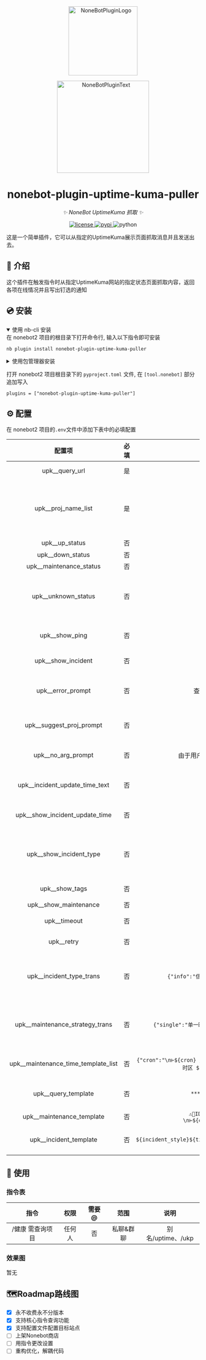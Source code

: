 <div align="center">
  <a href="https://v2.nonebot.dev/store"><img src="https://github.com/A-kirami/nonebot-plugin-template/blob/resources/nbp_logo.png" width="180" height="180" alt="NoneBotPluginLogo"></a>
  <br>
  <p><img src="https://github.com/A-kirami/nonebot-plugin-template/blob/resources/NoneBotPlugin.svg" width="240" alt="NoneBotPluginText"></p>
</div>

<div align="center">

# nonebot-plugin-uptime-kuma-puller

_✨ NoneBot UptimeKuma 抓取 ✨_


<a href="./LICENSE">
    <img src="https://img.shields.io/github/license/bananaxiao2333/nonebot-plugin-uptime-kuma-puller.svg" alt="license">
</a>
<a href="https://pypi.python.org/pypi/nonebot-plugin-template">
    <img src="https://img.shields.io/pypi/v/nonebot-plugin-template.svg" alt="pypi">
</a>
<img src="https://img.shields.io/badge/python-3.9+-blue.svg" alt="python">

</div>

这是一个简单插件，它可以从指定的UptimeKuma展示页面抓取消息并且发送出去。

## 📖 介绍

这个插件在触发指令时从指定UptimeKuma网站的指定状态页面抓取内容，返回各项在线情况并且写出钉选的通知

## 💿 安装

<details open>
<summary>使用 nb-cli 安装</summary>
在 nonebot2 项目的根目录下打开命令行, 输入以下指令即可安装

    nb plugin install nonebot-plugin-uptime-kuma-puller

</details>

<details>
<summary>使用包管理器安装</summary>
在 nonebot2 项目的插件目录下, 打开命令行, 根据你使用的包管理器, 输入相应的安装命令

<details>
<summary>pip</summary>

    pip install nonebot-plugin-uptime-kuma-puller
</details>
</details>

打开 nonebot2 项目根目录下的 `pyproject.toml` 文件, 在 `[tool.nonebot]` 部分追加写入

    plugins = ["nonebot-plugin-uptime-kuma-puller"]

</details>

## ⚙️ 配置

在 nonebot2 项目的`.env`文件中添加下表中的必填配置

| 配置项 | 必填 | 默认值 | 说明 |
|:----:|:----:|:----:|:----:|
| upk__query_url | 是 | 无 | UptimeKuma 地址 |
| upk__proj_name_list | 是 | 无 | 需要监控的项目名称列表（需与 UptimeKuma 项目名称完全匹配） |
| upk__up_status | 否 | 🟢 | 在线状态标识 |
| upk__down_status | 否 | 🔴 | 离线状态标识 |
| upk__maintenance_status | 否 | 🔵 | 维护状态标识 |
| upk__unknown_status | 否 | ❓ | 未知状态标识（当出现未适配的状态时，如果发现请立刻提交issue） |
| upk__show_ping | 否 | True | 是否在结果中显示 Ping 测试结果 |
| upk__show_incident | 否 | True | 是否在结果中显示公告信息 |
| upk__error_prompt | 否 | 查询过程中发生错误，查询终止！ | 当发生致命错误时返回的提示信息（后附带错误信息） |
| upk__suggest_proj_prompt | 否 | 请选择需查项目 | 当未指定项目时，交互式选择的引导提示 |
| upk__no_arg_prompt | 否 | 由于用户未能提供有效参数，请重新触发指令 | 当参数缺失时返回的错误提示 |
| upk__incident_update_time_text | 否 | 🕰本通知更新于 | 公告信息中显示更新时间的前缀文本 |
| upk__show_incident_update_time | 否 | True | 是否在公告信息中显示最后更新时间 |
| upk__show_incident_type | 否 | True | 是否在公告信息中显示事故类型（如：信息/重要/危险） |
| upk__show_tags | 否 | True | 是否在结果中显示标签信息 |
| upk__show_maintenance | 否 | 是否显示维护信息 |
| upk__timeout | 否 | 30 | 超时时间（单位：秒） |
| upk__retry | 否 | 2 | 询问参数失败时的重试次数 |
| upk__incident_type_trans | 否 | `{"info":"信息","primary":"重要","danger":"危险"}` | 事故类型映射表，用于将英文类型关键词转换为中文描述 |
| upk__maintenance_strategy_trans | 否 | `{"single":"单一时间窗口","manual":"手动","cron":"命令调度"}` | 维护策略类型映射表，用于将英文类型关键词转换为中文描述 |
| upk__maintenance_time_template_list | 否 | `{"cron":"\n⊢${cron} 周期${duration}分钟（每${interval_day}天一次）\n⊢时区 ${timezone} ${timezone_offset}"}` | 维护策略描述模板映射表，支持变量替换 |
| upk__query_template | 否 | `***${title}***\n${main}\n******` | 查询结果模板，支持变量替换 |
| upk__maintenance_template | 否 | `⚠️🔵ID${id} ${title}（${strategy}）\n⊢${description}${maintenance_time}` | 否 | 维护消息模板 |
| upk__incident_template | 否 | `————\n📣${incident_style}${title}\n${content}${incident_update_time_ret}\n————` | 公告信息模板，支持变量替换 |

## 🎉 使用
### 指令表
| 指令 | 权限 | 需要@ | 范围 | 说明 |
|:-----:|:----:|:----:|:----:|:----:|
| /健康 需查询项目 | 任何人 | 否 | 私聊&群聊 | 别名/uptime、/ukp |
### 效果图
暂无

## 🗺️Roadmap路线图
- [x] 永不收费永不分版本
- [x] 支持核心指令查询功能
- [x] 支持配置文件配置目标站点
- [ ] 上架Nonebot商店
- [ ] 用指令更改设置
- [ ] 重构优化，解耦代码
